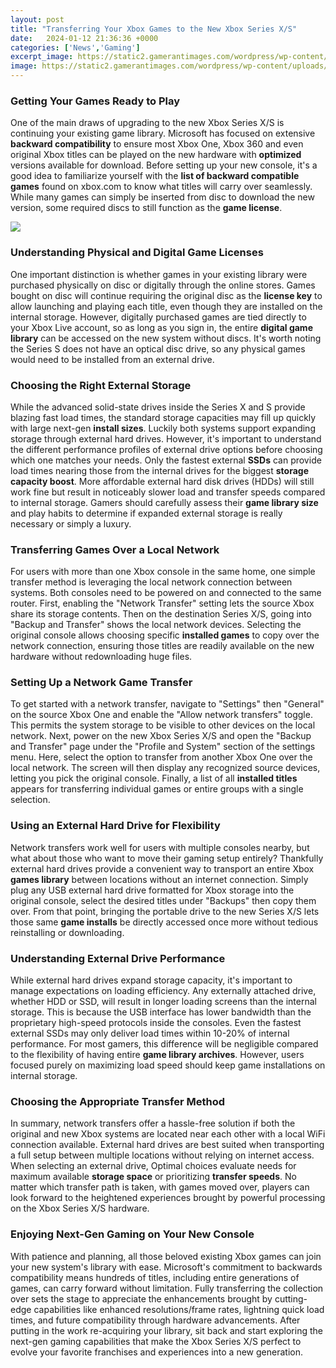 ```yaml
---
layout: post
title: "Transferring Your Xbox Games to the New Xbox Series X/S"
date:   2024-01-12 21:36:36 +0000
categories: ['News','Gaming']
excerpt_image: https://static2.gamerantimages.com/wordpress/wp-content/uploads/2020/04/xbox-series-x-external-hard-drives.jpg
image: https://static2.gamerantimages.com/wordpress/wp-content/uploads/2020/04/xbox-series-x-external-hard-drives.jpg
---
```


### Getting Your Games Ready to Play 
One of the main draws of upgrading to the new Xbox Series X/S is continuing your existing game library. Microsoft has focused on extensive **backward compatibility** to ensure most Xbox One, Xbox 360 and even original Xbox titles can be played on the new hardware with **optimized** versions available for download. Before setting up your new console, it's a good idea to familiarize yourself with the **list of backward compatible games** found on xbox.com to know what titles will carry over seamlessly. While many games can simply be inserted from disc to download the new version, some required discs to still function as the **game license**.

![](https://static2.gamerantimages.com/wordpress/wp-content/uploads/2020/04/xbox-series-x-external-hard-drives.jpg)
### Understanding Physical and Digital Game Licenses
One important distinction is whether games in your existing library were purchased physically on disc or digitally through the online stores. Games bought on disc will continue requiring the original disc as the **license key** to allow launching and playing each title, even though they are installed on the internal storage. However, digitally purchased games are tied directly to your Xbox Live account, so as long as you sign in, the entire **digital game library** can be accessed on the new system without discs. It's worth noting the Series S does not have an optical disc drive, so any physical games would need to be installed from an external drive.
### Choosing the Right External Storage  
While the advanced solid-state drives inside the Series X and S provide blazing fast load times, the standard storage capacities may fill up quickly with large next-gen **install sizes**. Luckily both systems support expanding storage through external hard drives. However, it's important to understand the different performance profiles of external drive options before choosing which one matches your needs. Only the fastest external **SSDs** can provide load times nearing those from the internal drives for the biggest **storage capacity boost**. More affordable external hard disk drives (HDDs) will still work fine but result in noticeably slower load and transfer speeds compared to internal storage. Gamers should carefully assess their **game library size** and play habits to determine if expanded external storage is really necessary or simply a luxury. 
### Transferring Games Over a Local Network
For users with more than one Xbox console in the same home, one simple transfer method is leveraging the local network connection between systems. Both consoles need to be powered on and connected to the same router. First, enabling the "Network Transfer" setting lets the source Xbox share its storage contents. Then on the destination Series X/S, going into "Backup and Transfer" shows the local network devices. Selecting the original console allows choosing specific **installed games** to copy over the network connection, ensuring those titles are readily available on the new hardware without redownloading huge files.
### Setting Up a Network Game Transfer
To get started with a network transfer, navigate to "Settings" then "General" on the source Xbox One and enable the "Allow network transfers" toggle. This permits the system storage to be visible to other devices on the local network. Next, power on the new Xbox Series X/S and open the "Backup and Transfer" page under the "Profile and System" section of the settings menu. Here, select the option to transfer from another Xbox One over the local network. The screen will then display any recognized source devices, letting you pick the original console. Finally, a list of all **installed titles** appears for transferring individual games or entire groups with a single selection.
### Using an External Hard Drive for Flexibility  
Network transfers work well for users with multiple consoles nearby, but what about those who want to move their gaming setup entirely? Thankfully external hard drives provide a convenient way to transport an entire Xbox **games library** between locations without an internet connection. Simply plug any USB external hard drive formatted for Xbox storage into the original console, select the desired titles under "Backups" then copy them over. From that point, bringing the portable drive to the new Series X/S lets those same **game installs** be directly accessed once more without tedious reinstalling or downloading.
### Understanding External Drive Performance 
While external hard drives expand storage capacity, it's important to manage expectations on loading efficiency. Any externally attached drive, whether HDD or SSD, will result in longer loading screens than the internal storage. This is because the USB interface has lower bandwidth than the proprietary high-speed protocols inside the consoles. Even the fastest external SSDs may only deliver load times within 10-20% of internal performance. For most gamers, this difference will be negligible compared to the flexibility of having entire **game library archives**. However, users focused purely on maximizing load speed should keep game installations on internal storage.
### Choosing the Appropriate Transfer Method
In summary, network transfers offer a hassle-free solution if both the original and new Xbox systems are located near each other with a local WiFi connection available. External hard drives are best suited when transporting a full setup between multiple locations without relying on internet access. When selecting an external drive, Optimal choices evaluate needs for maximum available **storage space** or prioritizing **transfer speeds**. No matter which transfer path is taken, with games moved over, players can look forward to the heightened experiences brought by powerful processing on the Xbox Series X/S hardware.
### Enjoying Next-Gen Gaming on Your New Console  
With patience and planning, all those beloved existing Xbox games can join your new system's library with ease. Microsoft's commitment to backwards compatibility means hundreds of titles, including entire generations of games, can carry forward without limitation. Fully transferring the collection over sets the stage to appreciate the enhancements brought by cutting-edge capabilities like enhanced resolutions/frame rates, lightning quick load times, and future compatibility through hardware advancements. After putting in the work re-acquiring your library, sit back and start exploring the next-gen gaming capabilities that make the Xbox Series X/S perfect to evolve your favorite franchises and experiences into a new generation.